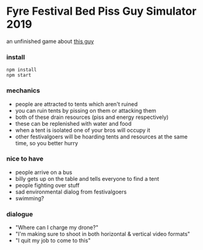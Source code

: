 # Fyre Festival Bed Piss Guy Simulator 2019

an unfinished game about [this guy](https://nextshark.com/justin-liao-fyre-festival-netflix/)


### install 

```
npm install
npm start
```

### mechanics
- people are attracted to tents which aren't ruined
- you can ruin tents by pissing on them or attacking them
- both of these drain resources (piss and energy respectively)
- these can be replenished with water and food
- when a tent is isolated one of your bros will occupy it
- other festivalgoers will be hoarding tents and resources at the same time,
so you better hurry


### nice to have
- people arrive on a bus
- billy gets up on the table and tells everyone to find a tent
- people fighting over stuff
- sad environmental dialog from festivalgoers
- swimming?

### dialogue
- "Where can I charge my drone?"
- "I'm making sure to shoot in both horizontal & vertical video formats"
- "I quit my job to come to this"



